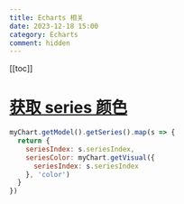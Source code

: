 ```yaml
---
title: Echarts 相关
date: 2023-12-18 15:00
category: Echarts
comment: hidden
---
```


[[toc]]

# [获取 series 颜色](https://stackoverflow.com/questions/70780091/is-there-a-way-on-echarts-to-get-the-series-colors)


```js
myChart.getModel().getSeries().map(s => {
  return {
    seriesIndex: s.seriesIndex,
    seriesColor: myChart.getVisual({
      seriesIndex: s.seriesIndex
    }, 'color')
  }
})
```